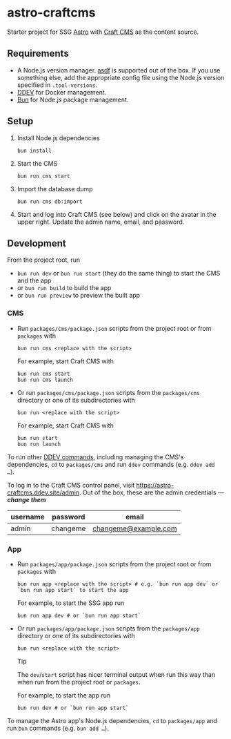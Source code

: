 # astro-craftcms

Starter project for SSG [Astro](https://astro.build/) with [Craft CMS](https://craftcms.com/) as the content source.

## Requirements

- A Node.js version manager. [asdf](https://asdf-vm.com/) is supported out of the box. If you use something else, add the appropriate config file using the Node.js version specified in `.tool-versions`.
- [DDEV](https://ddev.readthedocs.io/en/stable/) for Docker management.
- [Bun](https://bun.sh/) for Node.js package management.

## Setup

1. Install Node.js dependencies

    ```shell
    bun install
    ```

1. Start the CMS

    ```shell
    bun run cms start
    ```

1. Import the database dump

    ```shell
    bun run cms db:import
    ```

1. Start and log into Craft CMS (see below) and click on the avatar in the upper right. Update the admin name, email, and password.

## Development

From the project root, run

- `bun run dev` or `bun run start` (they do the same thing) to start the CMS and the app
- or `bun run build` to build the app
- or `bun run preview` to preview the built app

### CMS

- Run `packages/cms/package.json` scripts from the project root or from `packages` with

    ```shell
    bun run cms <replace with the script>
    ```

    For example, start Craft CMS with

    ```shell
    bun run cms start
    bun run cms launch
    ```

- Or run `packages/cms/package.json` scripts from the `packages/cms` directory or one of its subdirectories with

    ```shell
    bun run <replace with the script>
    ```

    For example, start Craft CMS with

    ```shell
    bun run start
    bun run launch
    ```

To run other [DDEV commands](https://ddev.readthedocs.io/en/stable/users/usage/commands/), including managing the CMS's dependencies, `cd` to `packages/cms` and run `ddev` commands (e.g. `ddev add …`).

To log in to the Craft CMS control panel, visit <https://astro-craftcms.ddev.site/admin>. Out of the box, these are the admin credentials — _**change them**_

username | password | email
---|---|---
admin | changeme | changeme@example.com

### App

- Run `packages/app/package.json` scripts from the project root or from `packages` with

    ```shell
    bun run app <replace with the script> # e.g. `bun run app dev` or `bun run app start` to start the app
    ```

    For example, to start the SSG app run

    ```shell
    bun run app dev # or `bun run app start`
    ```

- Or run `packages/app/package.json` scripts from the `packages/app` directory or one of its subdirectories with

    ```shell
    bun run <replace with the script>
    ```

    > [!TIP]
    > The `dev`/`start` script has nicer terminal output when run this way than when run from the project root or `packages`.

    For example, to start the app run

    ```shell
    bun run dev # or `bun run app start`
    ```

To manage the Astro app's Node.js dependencies, `cd` to `packages/app` and run `bun` commands (e.g. `bun add …`).
